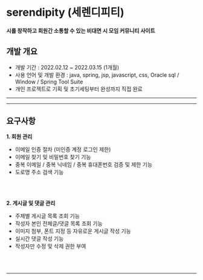 # serendipity (세렌디피티)

#### 시를 창작하고 회원간 소통할 수 있는 비대면 시 모임 커뮤니티 사이트   


## 개발 개요

* 개발 기간 : 2022.02.12 ~ 2022.03.15 (1개월)  
* 사용 언어 및 개발 환경 : java, spring, jsp, javascript, css, Oracle sql / Window / Spring Tool Suite
* 개인 프로젝트로 기획 및 초기세팅부터 완성까지 직접 완료  


***




---
## 요구사항 

**1. 회원 관리**
  * 이메일 인증 절차 (미인증 계정 로그인 제한)
  * 이메일 찾기 및 비밀번호 찾기 기능
  * 중복 이메일 / 중복 닉네임 / 중복 휴대폰번호 검증 및 제한 기능
  * 도로명 주소 검색 기능

  <br> <br>
  
  
**2. 게시글 및 댓글 관리**
  * 주제별 게시글 목록 조회 기능
  * 작성자 본인 전체글/댓글 목록 조회 기능
  * 이미지 첨부, 폰트 지정 등 자유로운 게시글 작성 기능
  * 실시간 댓글 작성 기능
  * 작성자만 수정 및 삭제 권한 부여

<br> <br>



---

